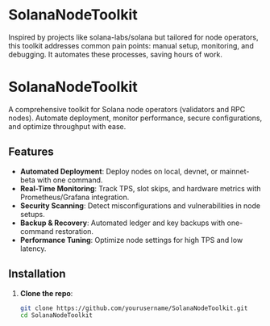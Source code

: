 # SolanaNodeToolkit
Inspired by projects like solana-labs/solana but tailored for node operators, this toolkit addresses common pain points: manual setup, monitoring, and debugging. It automates these processes, saving hours of work.

# SolanaNodeToolkit

A comprehensive toolkit for Solana node operators (validators and RPC nodes). Automate deployment, monitor performance, secure configurations, and optimize throughput with ease.

## Features
- **Automated Deployment**: Deploy nodes on local, devnet, or mainnet-beta with one command.
- **Real-Time Monitoring**: Track TPS, slot skips, and hardware metrics with Prometheus/Grafana integration.
- **Security Scanning**: Detect misconfigurations and vulnerabilities in node setups.
- **Backup & Recovery**: Automated ledger and key backups with one-command restoration.
- **Performance Tuning**: Optimize node settings for high TPS and low latency.

## Installation

1. **Clone the repo**:
   ```bash
   git clone https://github.com/yourusername/SolanaNodeToolkit.git
   cd SolanaNodeToolkit
